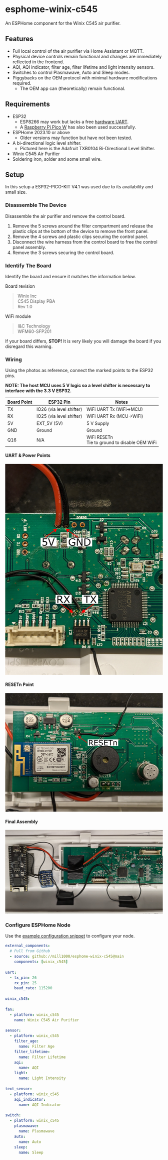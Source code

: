 # esphome-winix-c545
An ESPHome component for the Winix C545 air purifier.

## Features
- Full local control of the air purifier via Home Assistant or MQTT.
- Physical device controls remain functional and changes are immediately reflected in the frontend. 
- AQI, AQI indicator, filter age, filter lifetime and light intensity sensors.
- Switches to control Plasmawave, Auto and Sleep modes.
- Piggybacks on the OEM protocol with minimal hardware modifications required.
  - The OEM app can (theoretically) remain functional.

## Requirements
- ESP32
  - ESP8266 may work but lacks a free [hardware UART](https://esphome.io/components/uart.html#hardware-uarts).
  - A [Raspberry Pi Pico W](docs/example_pico-w.yaml) has also been used successfully.
- ESPHome 2023.10 or above
  - Older versions may function but have not been tested.
- A bi-directional logic level shifter. 
  - Pictured here is the Adafruit TXB0104 Bi-Directional Level Shifter.
- Winix C545 Air Purifier
- Soldering iron, solder and some small wire.

## Setup
In this setup a ESP32-PICO-KIT V4.1 was used due to its availability and small size. 

### Disassemble The Device
Disassemble the air purifier and remove the control board.
  1. Remove the 5 screws around the filter compartment and release the plastic clips at the bottom of the device to remove the front panel.
  2. Remove the 4 screws and plastic clips securing the control panel.
  3. Disconnect the wire harness from the control board to free the control panel assembly.
  4. Remove the 3 screws securing the control board.

### Identify The Board
Identify the board and ensure it matches the information below.

Board revision
> Winix Inc  
> C545 Display PBA  
> Rev 1.0

WiFi module
> I&C Technology  
> WFM60-SFP201

If your board differs, **STOP!** It is very likely you will damage the board if you disregard this warning.

### Wiring
Using the photos as reference, connect the marked points to the ESP32 pins.

**NOTE: The host MCU uses 5 V logic so a level shifter is necessary to interface with the 3.3 V ESP32.**

| Board Point | ESP32 Pin   | Notes |
| ----------- | ----------- | ----- |
| TX          | IO26 (via level shifter) | WiFi UART Tx (WiFi->MCU) |
| RX          | IO25 (via level shifter) | WiFi UART Rx (MCU->WiFi) | 
| 5V          | EXT_5V (5V) | 5 V Supply |
| GND         | Ground      | Ground |
| Q16         | N/A         | WiFi RESETn <br/> Tie to ground to disable OEM WiFi |

#### UART & Power Points
![UART & Power Board Points](docs/winix_c545_uart_power.jpg)

#### RESETn Point
![RESETn Point](docs/winix_c545_resetn.jpg)

#### Final Assembly
![Final Assembly](docs/winix_c545_final.jpg)

### Configure ESPHome Node
Use the [example configuration snippet](example.yaml) to configure your node.
```yaml
external_components:
  # Pull from Github
  - source: github://mill1000/esphome-winix-c545@main
    components: [winix_c545]

uart:
  - tx_pin: 26
    rx_pin: 25
    baud_rate: 115200

winix_c545:

fan:
  - platform: winix_c545
    name: Winix C545 Air Purifier

sensor:
  - platform: winix_c545
    filter_age:
      name: Filter Age
    filter_lifetime:
      name: Filter Lifetime
    aqi:
      name: AQI
    light:
      name: Light Intensity

text_sensor:
  - platform: winix_c545
    aqi_indicator:
      name: AQI Indicator

switch:
  - platform: winix_c545
    plasmawave:
      name: Plasmawave
    auto:
      name: Auto
    sleep:
      name: Sleep
```
